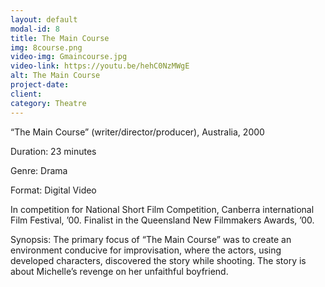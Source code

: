 ```yaml
---
layout: default
modal-id: 8
title: The Main Course
img: 8course.png
video-img: Gmaincourse.jpg
video-link: https://youtu.be/hehC0NzMWgE
alt: The Main Course
project-date: 
client:
category: Theatre
---
```


“The Main Course” (writer/director/producer), Australia, 2000

Duration: 23 minutes

Genre: Drama

Format: Digital Video

In competition for National Short Film Competition, Canberra international Film Festival, ’00. Finalist in the Queensland New Filmmakers Awards, ’00.

Synopsis: The primary focus of “The Main Course” was to create an environment conducive for improvisation, where the actors, using developed characters, discovered the story while shooting. The story is about Michelle’s revenge on her unfaithful boyfriend.

